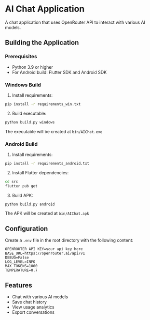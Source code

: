 # AI Chat Application

A chat application that uses OpenRouter API to interact with various AI models.

## Building the Application

### Prerequisites

- Python 3.9 or higher
- For Android build: Flutter SDK and Android SDK

### Windows Build

1. Install requirements:
```bash
pip install -r requirements_win.txt
```

2. Build executable:
```bash
python build.py windows
```

The executable will be created at `bin/AIChat.exe`

### Android Build

1. Install requirements:
```bash
pip install -r requirements_android.txt
```

2. Install Flutter dependencies:
```bash
cd src
flutter pub get
```

3. Build APK:
```bash
python build.py android
```

The APK will be created at `bin/AIChat.apk`

## Configuration

Create a `.env` file in the root directory with the following content:
```
OPENROUTER_API_KEY=your_api_key_here
BASE_URL=https://openrouter.ai/api/v1
DEBUG=False
LOG_LEVEL=INFO
MAX_TOKENS=1000
TEMPERATURE=0.7
```

## Features

- Chat with various AI models
- Save chat history
- View usage analytics
- Export conversations
